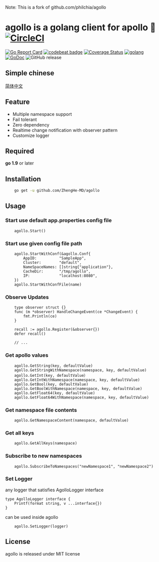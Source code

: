 Note: This is a fork of github.com/philchia/agollo

# agollo is a golang client for apollo 🚀 [![CircleCI](https://circleci.com/gh/philchia/agollo/tree/master.svg?style=svg)](https://circleci.com/gh/philchia/agollo/tree/master)

[![Go Report Card](https://goreportcard.com/badge/github.com/philchia/agollo)](https://goreportcard.com/report/github.com/philchia/agollo)
[![codebeat badge](https://codebeat.co/badges/e31b4a09-f531-4b74-a86a-775f46436539)](https://codebeat.co/projects/github-com-philchia-agollo-master)
[![Coverage Status](https://coveralls.io/repos/github/philchia/agollo/badge.svg?branch=master)](https://coveralls.io/github/philchia/agollo?branch=master)
[![golang](https://img.shields.io/badge/Language-Go-green.svg?style=flat)](https://golang.org)
[![GoDoc](https://godoc.org/github.com/philchia/zen?status.svg)](https://godoc.org/github.com/philchia/agollo)
![GitHub release](https://img.shields.io/github/release/philchia/agollo.svg)

## Simple chinese

[简体中文](./README_CN.md)

## Feature

* Multiple namespace support
* Fail tolerant
* Zero dependency
* Realtime change notification with observer pattern
* Customize logger

## Required

**go 1.9** or later

## Installation

```sh
    go get -u github.com/ZhengHe-MD/agollo
```

## Usage

### Start use default app.properties config file

```golang
    agollo.Start()
```

### Start use given config file path

```golang
    agollo.StartWithConf(&agollo.Conf{
        AppID:          "SampleApp",
       	Cluster:        "default",
       	NameSpaceNames: []string{"application"},
       	CacheDir:       "/tmp/agollo",
       	IP:             "localhost:8080", 
    })
    agollo.StartWithConfFile(name)
```

### Observe Updates

```golang
    type observer struct {}
    func (m *observer) HandleChangeEvent(ce *ChangeEvent) {
        fmt.Println(ce)
    }
    
    recall := agollo.Register(&observer{})
    defer recall()
    
    // ...
```

### Get apollo values

```golang
    agollo.GetString(key, defaultValue)
    agollo.GetStringWithNamespace(namespace, key, defaultValue)
    agollo.GetInt(key, defaultValue）
    agollo.GetIntWithNamespace(namespace, key, defaultValue)
    agollo.GetBool(key, defaultValue)
    agollo.GetBoolWithNamespace(namespace, key, defaultValue)
    agollo.GetFloat64(key, defaultValue)
    agollo.GetFloat64WithNamespace(namespace, key, defaultValue)
```

### Get namespace file contents

```golang
    agollo.GetNamespaceContent(namespace, defaultValue)
```

### Get all keys

```golang
    agollo.GetAllKeys(namespace)
```

### Subscribe to new namespaces

```golang
    agollo.SubscribeToNamespaces("newNamespace1", "newNamespace2")
```

### Set Logger

any logger that satisfies AgolloLogger interface

```golang
type AgolloLogger interface {
	Printf(format string, v ...interface{})
}
```

can be used inside agollo

```golang
    agollo.SetLogger(logger)
```

## License

agollo is released under MIT license
